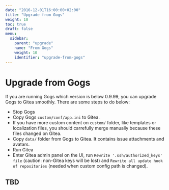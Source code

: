 ```yaml
---
date: "2016-12-01T16:00:00+02:00"
title: "Upgrade from Gogs"
weight: 10
toc: true
draft: false
menu:
  sidebar:
    parent: "upgrade"
    name: "From Gogs"
    weight: 10
    identifier: "upgrade-from-gogs"
---
```


# Upgrade from Gogs

If you are running Gogs which version is below 0.9.99, you can upgrade Gogs to Gitea smoothly. There are some steps to do below:

* Stop Gogs
* Copy Gogs `custom/conf/app.ini` to Gitea.
* If you have more custom content on `custom/` folder, like templates or
  localization files, you should carrefully merge manually because these files
  changed on Gitea.
* Copy `data/` folder from Gogs to Gitea. It contains issue attachments and avatars.
* Run Gitea
* Enter Gitea admin panel on the UI, run `Rewrite '.ssh/authorized_keys' file` (caution: non-Gitea keys will be lost)
   and `Rewrite all update hook of repositories` (needed when custom config path is changed).

## TBD

